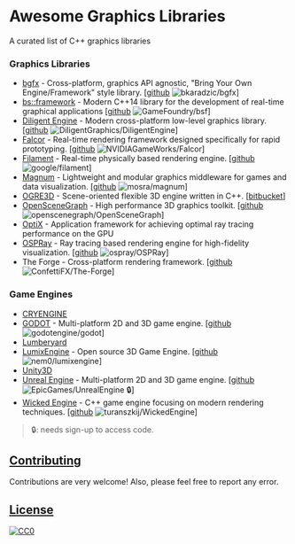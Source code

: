 # Awesome Graphics Libraries

A curated list of C++ graphics libraries

### Graphics Libraries

* [bgfx](https://bkaradzic.github.io/bgfx/overview.html) - Cross-platform, graphics API agnostic, "Bring Your Own Engine/Framework" style library. [[github](https://github.com/bkaradzic/bgfx) ![bkaradzic/bgfx](https://img.shields.io/github/stars/bkaradzic/bgfx.svg?style=social&label=Star&maxAge=2592000)]
* [bs::framework](https://www.bsframework.io/) - Modern C++14 library for the development of real-time graphical applications  [[github](https://github.com/GameFoundry/bsf) ![GameFoundry/bsf](https://img.shields.io/github/stars/GameFoundry/bsf.svg?style=social&label=Star&maxAge=2592000)]
* [Diligent Engine](http://diligentgraphics.com/diligent-engine/) - Modern cross-platform low-level graphics library. [[github](https://github.com/DiligentGraphics/DiligentEngine) ![DiligentGraphics/DiligentEngine](https://img.shields.io/github/stars/DiligentGraphics/DiligentEngine.svg?style=social&label=Star&maxAge=2592000)]
* [Falcor](https://developer.nvidia.com/falcor) - Real-time rendering framework designed specifically for rapid prototyping. [[github](https://github.com/NVIDIAGameWorks/Falcor) ![NVIDIAGameWorks/Falcor](https://img.shields.io/github/stars/NVIDIAGameWorks/Falcor.svg?style=social&label=Star&maxAge=2592000)]
* [Filament](https://google.github.io/filament/) - Real-time physically based rendering engine. [[github](https://github.com/google/filament) ![google/filament](https://img.shields.io/github/stars/google/filament.svg?style=social&label=Star&maxAge=2592000)]
* [Magnum](https://magnum.graphics/) - Lightweight and modular graphics middleware for games and data visualization. [[github](https://github.com/mosra/magnum) ![mosra/magnum](https://img.shields.io/github/stars/mosra/magnum.svg?style=social&label=Star&maxAge=2592000)]
* [OGRE3D](https://www.ogre3d.org/) - Scene-oriented flexible 3D engine written in C++. [[bitbucket](https://bitbucket.org/sinbad/ogre)]
* [OpenSceneGraph](http://www.openscenegraph.org/) - High performance 3D graphics toolkit. [[github](https://github.com/openscenegraph/OpenSceneGraph) ![openscenegraph/OpenSceneGraph](https://img.shields.io/github/stars/openscenegraph/OpenSceneGraph.svg?style=social&label=Star&maxAge=2592000)]
* [OptiX](https://developer.nvidia.com/optix) - Application framework for achieving optimal ray tracing performance on the GPU
* [OSPRay](http://www.ospray.org/) - Ray tracing based rendering engine for high-fidelity visualization. [[github](https://github.com/ospray/OSPRay) ![ospray/OSPRay](https://img.shields.io/github/stars/ospray/OSPRay.svg?style=social&label=Star&maxAge=2592000)]
* The Forge - Cross-platform rendering framework. [[github](https://github.com/ConfettiFX/The-Forge) ![ConfettiFX/The-Forge](https://img.shields.io/github/stars/ConfettiFX/The-Forge.svg?style=social&label=Star&maxAge=2592000)]

### Game Engines

* [CRYENGINE](https://www.cryengine.com/)
* [GODOT](https://godotengine.org/) - Multi-platform 2D and 3D game engine. [[github](https://github.com/godotengine/godot) ![godotengine/godot](https://img.shields.io/github/stars/godotengine/godot.svg?style=social&label=Star&maxAge=2592000)]
* [Lumberyard](https://aws.amazon.com/lumberyard/)
* [LumixEngine](https://mikulasflorek.itch.io/lumix-engine) - Open source 3D Game Engine. [[github](https://github.com/nem0/lumixengine) ![nem0/lumixengine](https://img.shields.io/github/stars/nem0/lumixengine.svg?style=social&label=Star&maxAge=2592000)]
* [Unity3D](https://unity3d.com/)
* [Unreal Engine](https://www.unrealengine.com/) - Multi-platform 2D and 3D game engine. [[github](https://github.com/EpicGames/UnrealEngine) ![EpicGames/UnrealEngine](https://img.shields.io/github/stars/EpicGames/UnrealEngine.svg?style=social&label=Star&maxAge=2592000) :lock:]
* [Wicked Engine](https://wickedengine.net/) - C++ game engine focusing on modern rendering techniques. [[github](https://github.com/turanszkij/WickedEngine) ![turanszkij/WickedEngine](https://img.shields.io/github/stars/turanszkij/WickedEngine.svg?style=social&label=Star&maxAge=2592000)]

> :lock:: needs sign-up to access code.

## [Contributing](#awesome-graphics-libraries)

Contributions are very welcome! Also, please feel free to report any error.

## [License](#awesome-graphics-libraries)

[![CC0](https://licensebuttons.net/p/zero/1.0/88x31.png)](http://creativecommons.org/publicdomain/zero/1.0/)
